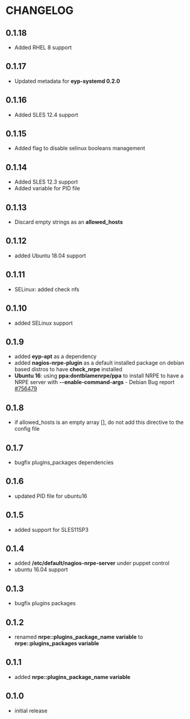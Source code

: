 # CHANGELOG

## 0.1.18

* Added RHEL 8 support

## 0.1.17

* Updated metadata for **eyp-systemd 0.2.0**

## 0.1.16

* Added SLES 12.4 support

## 0.1.15

* Added flag to disable selinux booleans management

## 0.1.14

* Added SLES 12.3 support
* Added variable for PID file

## 0.1.13

* Discard empty strings as an **allowed_hosts**

## 0.1.12

* added Ubuntu 18.04 support

## 0.1.11

* SELinux: added check nfs

## 0.1.10

* added SELinux support

## 0.1.9

* added **eyp-apt** as a dependency
* added **nagios-nrpe-plugin** as a default installed package on debian based distros to have **check_nrpe** installed
* **Ubuntu 16**: using **ppa:dontblamenrpe/ppa** to install NRPE to have a NRPE server with **--enable-command-args** - Debian Bug report [#756479](https://bugs.debian.org/cgi-bin/bugreport.cgi?bug=756479)

## 0.1.8

* if allowed_hosts is an empty array [], do not add this directive to the config file

## 0.1.7

* bugfix plugins_packages dependencies

## 0.1.6

* updated PID file for ubuntu16

## 0.1.5

* added support for SLES11SP3

## 0.1.4

* added **/etc/default/nagios-nrpe-server** under puppet control
* ubuntu 16.04 support

## 0.1.3

* bugfix plugins packages

## 0.1.2

* renamed **nrpe::plugins_package_name variable** to **nrpe::plugins_packages variable**

## 0.1.1

* added **nrpe::plugins_package_name variable**

## 0.1.0

* initial release
